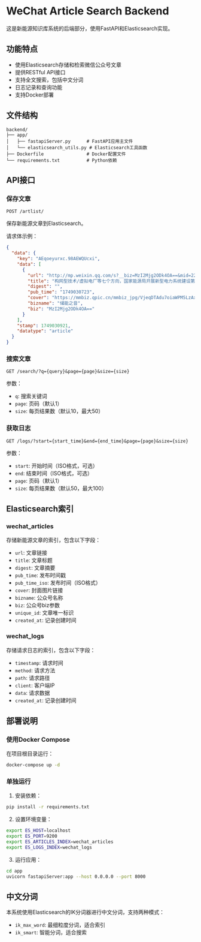 # WeChat Article Search Backend

这是新能源知识库系统的后端部分，使用FastAPI和Elasticsearch实现。

## 功能特点

- 使用Elasticsearch存储和检索微信公众号文章
- 提供RESTful API接口
- 支持全文搜索，包括中文分词
- 日志记录和查询功能
- 支持Docker部署

## 文件结构

```
backend/
├── app/
│   ├── fastapiServer.py      # FastAPI应用主文件
│   └── elasticsearch_utils.py # Elasticsearch工具函数
├── Dockerfile                # Docker配置文件
└── requirements.txt          # Python依赖
```

## API接口

### 保存文章

```
POST /artlist/
```

保存新能源文章到Elasticsearch。

请求体示例：

```json
{
  "data": {
    "key": "AEqoeyurxc.98AEWQUcxi",
    "data": [
      {
        "url": "http://mp.weixin.qq.com/s?__biz=MzI2Mjg2ODk4OA==&mid=2247515798&idx=1&sn=e37408dfc4e7945808a8d87a04caa722",
        "title": "构网型技术/虚拟电厂等七个方向，国家能源局开展新型电力系统建设第一批试点工作",
        "digest": "",
        "pub_time": "1749030723",
        "cover": "https://mmbiz.qpic.cn/mmbiz_jpg/VjeqDTAdu7oiaWPM5LzAxRn3NmnWFzR3L3Mic3DSxe1G78IVBtHDAF0Ck8azLt6QDtcQGRSfk5gxr9TcibR7ZWaWQ/640?wxtype=jpeg&wxfrom=0",
        "bizname": "储能之音",
        "biz": "MzI2Mjg2ODk4OA=="
      }
    ],
    "stamp": 1749030921,
    "datatype": "article"
  }
}
```

### 搜索文章

```
GET /search/?q={query}&page={page}&size={size}
```

参数：
- `q`: 搜索关键词
- `page`: 页码（默认1）
- `size`: 每页结果数（默认10，最大50）

### 获取日志

```
GET /logs/?start={start_time}&end={end_time}&page={page}&size={size}
```

参数：
- `start`: 开始时间（ISO格式，可选）
- `end`: 结束时间（ISO格式，可选）
- `page`: 页码（默认1）
- `size`: 每页结果数（默认50，最大100）

## Elasticsearch索引

### wechat_articles

存储新能源文章的索引，包含以下字段：

- `url`: 文章链接
- `title`: 文章标题
- `digest`: 文章摘要
- `pub_time`: 发布时间戳
- `pub_time_iso`: 发布时间（ISO格式）
- `cover`: 封面图片链接
- `bizname`: 公众号名称
- `biz`: 公众号biz参数
- `unique_id`: 文章唯一标识
- `created_at`: 记录创建时间

### wechat_logs

存储请求日志的索引，包含以下字段：

- `timestamp`: 请求时间
- `method`: 请求方法
- `path`: 请求路径
- `client`: 客户端IP
- `data`: 请求数据
- `created_at`: 记录创建时间

## 部署说明

### 使用Docker Compose

在项目根目录运行：

```bash
docker-compose up -d
```

### 单独运行

1. 安装依赖：

```bash
pip install -r requirements.txt
```

2. 设置环境变量：

```bash
export ES_HOST=localhost
export ES_PORT=9200
export ES_ARTICLES_INDEX=wechat_articles
export ES_LOGS_INDEX=wechat_logs
```

3. 运行应用：

```bash
cd app
uvicorn fastapiServer:app --host 0.0.0.0 --port 8000
```

## 中文分词

本系统使用Elasticsearch的IK分词器进行中文分词，支持两种模式：

- `ik_max_word`: 最细粒度分词，适合索引
- `ik_smart`: 智能分词，适合搜索 